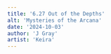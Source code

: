 ```yaml
---
title: '6.27 Out of the Depths'
alt: 'Mysteries of the Arcana'
date: '2024-10-03'
author: 'J Gray'
artist: 'Keira'
---
```

